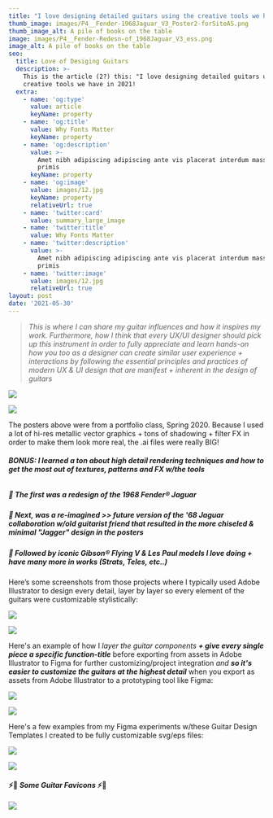 ```yaml
---
title: "I love designing detailed guitars using the creative tools we have \U0001F3B8"
thumb_image: images/P4__Fender-1968Jaguar_V3_Poster2-forSiteAS.png
thumb_image_alt: A pile of books on the table
image: images/P4__Fender-Redesn-of_1968Jaguar_V3_ess.png
image_alt: A pile of books on the table
seo:
  title: Love of Desiging Guitars
  description: >-
    This is the article (2?) this: "I love designing detailed guitars using the
    creative tools we have in 2021!
  extra:
    - name: 'og:type'
      value: article
      keyName: property
    - name: 'og:title'
      value: Why Fonts Matter
      keyName: property
    - name: 'og:description'
      value: >-
        Amet nibh adipiscing adipiscing ante vis placerat interdum massa massa
        primis
      keyName: property
    - name: 'og:image'
      value: images/12.jpg
      keyName: property
      relativeUrl: true
    - name: 'twitter:card'
      value: summary_large_image
    - name: 'twitter:title'
      value: Why Fonts Matter
    - name: 'twitter:description'
      value: >-
        Amet nibh adipiscing adipiscing ante vis placerat interdum massa massa
        primis
    - name: 'twitter:image'
      value: images/12.jpg
      relativeUrl: true
layout: post
date: '2021-05-30'
---
```

> *This is where I can share my guitar influences and how it inspires my work. Furthermore, how I think that every UX/UI designer should pick up this instrument in order to fully appreciate and learn hands-on how you too as a designer can create similar user experience + interactions by following the essential principles and practices of modern UX & UI design that are manifest + inherent in the design of guitars*



![](https://www.dropbox.com/s/hoh0uznce6fu566/P4\__Fender-1968Jaguar-Redesn-V3\_Poster1-Revised-04%20copy.png?raw=1)

![](https://www.dropbox.com/s/7j8xbsmuobflybx/FENDER%20Guitars%20COPYRIGHT%20DISCLAIMER.png?raw=1)

The posters above were from a portfolio class, Spring 2020. Because I used a lot of hi-res metallic vector graphics + tons of shadowing + filter FX in order to make them look more real, the .ai files were really BIG!

###### ***BONUS: I learned a ton about high detail rendering techniques and how to get the most out of textures, patterns and FX w/the tools***

##### 🎸 ***The first was a redesign of the 1968 Fender***® ***Jaguar***

##### **🎸 *Next, was a re-imagined >> future version of the '68 Jaguar collaboration w/old guitarist friend that resulted in the more chiseled & minimal "Jagger" design in the posters***

##### 🎸 ***Followed by iconic Gibson***® ***Flying V & Les Paul models I love doing + have many more in works (Strats, Teles, etc..)***

Here’s some screenshots from those projects where I typically used Adobe Illustrator to design every detail, layer by layer so every element of the guitars were customizable stylistically:

![](https://www.dropbox.com/s/fba2e4y77aylvjg/Fender-Jaguar_Redesign_ScrnSht3.png?raw=1)

![](https://www.dropbox.com/s/mh2d27wrthfsr2b/Fender-Jaguar_Redesign_ScrnSht2A.png?raw=1)

Here's an example of how I *layer the guitar components* ***+ give every single piece a specific function-title*** before exporting from assets in Adobe Illustrator to Figma for further customizing/project integration *and* ***so it's easier to customize the guitars at the highest detail***  when you export as assets from Adobe Illustrator to a prototyping tool like Figma:

![](https://www.dropbox.com/s/buemjnbe86qe8he/charming-chestnut.png?raw=1)

![](https://www.dropbox.com/s/k62hvv2b1t6ns51/Screen%20Shot%202021-06-03%20at%202.06.22%20PM.png?raw=1)

Here's a few examples from my Figma experiments w/these Guitar Design Templates I created to be fully customizable svg/eps files:

![](https://www.dropbox.com/s/9147ceoda561n73/Frame%20for%20%283%29%20Gibson%20LP%20Themes.png?raw=1)

![](https://www.dropbox.com/s/1tszmr47ejqus90/ESS_Custom-FlyingV_and_MegaStackAmps\_2020\_Figma.png?raw=1)

#### **⚡🎸** ***Some Guitar Favicons*** ⚡🎸

![](https://www.dropbox.com/s/i7ubp28qfgcnhph/ESS_FAVICONS_FigmaGuitarProject\_2020.png?raw=1)
